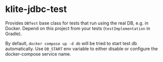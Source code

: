 # klite-jdbc-test

Provides `DBTest` base class for tests that run using the real DB, e.g. in Docker.
Depend on this project from your tests (`testImplementation` in Gradle).

By default, `docker compose up -d db` will be tried to start test db automatically.
Use `DB_START` env variable to either disable or configure the docker-compose service name.
